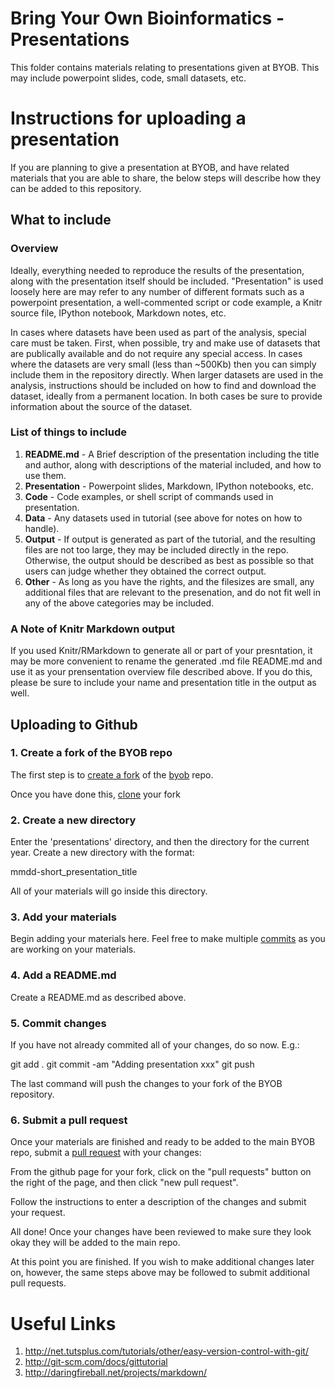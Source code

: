 Bring Your Own Bioinformatics - Presentations
=============================================

This folder contains materials relating to presentations given at BYOB. This
may include powerpoint slides, code, small datasets, etc.

Instructions for uploading a presentation
=========================================
If you are planning to give a presentation at BYOB, and have related materials
that you are able to share, the below steps will describe how they can be added
to this repository.

What to include
---------------

### Overview

Ideally, everything needed to reproduce the results of the presentation, along
with the presentation itself should be included. "Presentation" is used loosely
here are may refer to any number of different formats such as a powerpoint
presentation, a well-commented script or code example, a Knitr source file, 
IPython notebook, Markdown notes, etc.

In cases where datasets have been used as part of the analysis, special care
must be taken. First, when possible, try and make use of datasets that are
publically available and do not require any special access. In cases where the 
datasets are very small (less than ~500Kb) then you can simply include them in 
the repository directly. When larger datasets are used in the analysis, 
instructions should be included on how to find and download the dataset, 
ideally from a permanent location. In both cases be sure to provide information
about the source of the dataset.

### List of things to include

1. **README.md** - A Brief description of the presentation including the title
   and author, along with descriptions of the material included, and how to
   use them.
2. **Presentation** - Powerpoint slides, Markdown, IPython notebooks, etc.
3. **Code** - Code examples, or shell script of commands used in presentation.
4. **Data** - Any datasets used in tutorial (see above for notes on how to 
   handle).
5. **Output** - If output is generated as part of the tutorial, and the
   resulting files are not too large, they may be included directly in the
   repo. Otherwise, the output should be described as best as possible so that
   users can judge whether they obtained the correct output.
6. **Other** - As long as you have the rights, and the filesizes are small, any
   additional files that are relevant to the presenation, and do not fit well
   in any of the above categories may be included.

### A Note of Knitr Markdown output

If you used Knitr/RMarkdown to generate all or part of your presntation, it
may be more convenient to rename the generated .md file README.md and use it
as your prensentation overview file described above. If you do this, please
be sure to include your name and presentation title in the output as well.

Uploading to Github
-------------------

### 1. Create a fork of the BYOB repo
The first step is to [create a fork](https://help.github.com/articles/fork-a-repo)
of the [byob](https://github.com/umd-byob/byob) repo.

Once you have done this, [clone](http://git-scm.com/book/en/Git-Basics-Getting-a-Git-Repository)
your fork 

### 2. Create a new directory

Enter the 'presentations' directory, and then the directory for the current
year. Create a new directory with the format:

  mmdd-short_presentation_title

All of your materials will go inside this directory.

### 3. Add your materials

Begin adding your materials here. Feel free to make multiple [commits](http://gitref.org/basic/)
as you are working on your materials.

### 4. Add a README.md

Create a README.md as described above.

### 5. Commit changes

If you have not already commited all of your changes, do so now. E.g.:

  git add .
  git commit -am "Adding presentation xxx"
  git push

The last command will push the changes to your fork of the BYOB repository.

### 6. Submit a pull request

Once your materials are finished and ready to be added to the main BYOB repo,
submit a [pull request](https://help.github.com/articles/using-pull-requests)
with your changes:

From the github page for your fork, click on the "pull requests" button on the
right of the page, and then click "new pull request".

Follow the instructions to enter a description of the changes and submit
your request.

All done! Once your changes have been reviewed to make sure they look okay
they will be added to the main repo.

At this point you are finished. If you wish to make additional changes later
on, however, the same steps above may be followed to submit additional pull
requests.

Useful Links
============
1. http://net.tutsplus.com/tutorials/other/easy-version-control-with-git/
2. http://git-scm.com/docs/gittutorial
3. http://daringfireball.net/projects/markdown/

